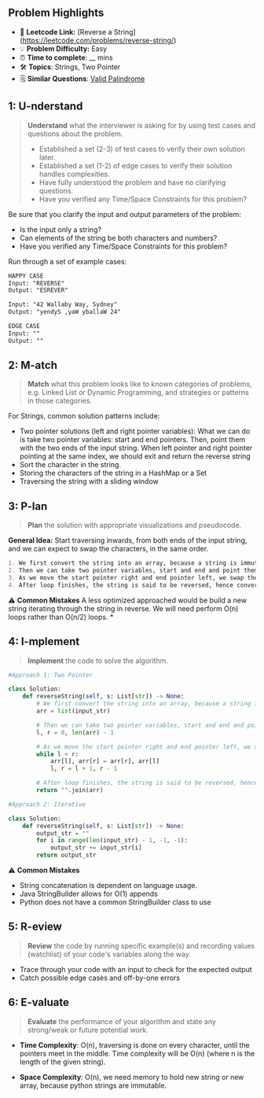 ## Problem Highlights

* 🔗 **Leetcode Link:** [Reverse a String] (https://leetcode.com/problems/reverse-string/)
* 💡 **Problem Difficulty:** Easy
* ⏰ **Time to complete**: __ mins
* 🛠️ **Topics**: Strings, Two Pointer
* 🗒️ **Similar Questions**: [Valid Palindrome](https://leetcode.com/problems/valid-palindrome/) 
    
## 1: U-nderstand
 
> **Understand** what the interviewer is asking for by using test cases and questions about the problem.
> 
> - Established a set (2-3) of test cases to verify their own solution later.
> - Established a set (1-2) of edge cases to verify their solution handles complexities.
> - Have fully understood the problem and have no clarifying questions.
> - Have you verified any Time/Space Constraints for this problem?

Be sure that you clarify the input and output parameters of the problem:
* Is the input only a string?
* Can elements of the string be both characters and numbers?
* Have you verified any Time/Space Constraints for this problem?

Run through a set of example cases:

```markdown
HAPPY CASE
Input: "REVERSE" 
Output: "ESREVER" 

Input: "42 Wallaby Way, Sydney" 
Output: "yendyS ,yaW yballaW 24"

EDGE CASE
Input: ""
Output: ""
```   
    
## 2: M-atch

> **Match** what this problem looks like to known categories of problems, e.g. Linked List or Dynamic Programming, and strategies or patterns in those categories.

For Strings, common solution patterns include:
* Two pointer solutions (left and right pointer variables): What we can do is take two pointer variables: start and end pointers. Then, point them with the two ends of the input string. When left pointer and right pointer pointing at the same index, we should exit and return the reverse string
* Sort the character in the string.
* Storing the characters of the string in a HashMap or a Set
* Traversing the string with a sliding window

## 3: P-lan

> **Plan** the solution with appropriate visualizations and pseudocode.

**General Idea:** Start traversing inwards, from both ends of the input string, and we can expect to swap the characters, in the same order.

```markdown
1. We first convert the string into an array, because a string is immutable.
2. Then we can take two pointer variables, start and end and point them with the two ends of the array.
3. As we move the start pointer right and end pointer left, we swap the characters.
4. After loop finishes, the string is said to be reversed, hence convert the array into a string and return.
```
⚠️ **Common Mistakes**
A less optimized approached would be build a new string iterating through the string in reverse. We will need perform O(n) loops rather than O(n/2) loops.
* 

## 4: I-mplement

> **Implement** the code to solve the algorithm.

```python
#Approach 1: Two Pointer

class Solution:
    def reverseString(self, s: List[str]) -> None:
        # We first convert the string into an array, because a string is immutable.
        arr = list(input_str)

        # Then we can take two pointer variables, start and end and point them with the two ends of the array.
        l, r = 0, len(arr) - 1

        # As we move the start pointer right and end pointer left, we swap the characters.
        while l < r:
            arr[l], arr[r] = arr[r], arr[l]
            l, r = l + 1, r - 1

        # After loop finishes, the string is said to be reversed, hence convert the array into a string and return.
        return "".join(arr)
```
```python
#Approach 2: Iterative

class Solution:
    def reverseString(self, s: List[str]) -> None:
        output_str = ""
        for i in range(len(input_str) - 1, -1, -1):
            output_str += input_str[i]
        return output_str
```
⚠️ **Common Mistakes**
* String concatenation is dependent on language usage.
* Java StringBuilder allows for O(1) appends
* Python does not have a common StringBuilder class to use    

## 5: R-eview

> **Review** the code by running specific example(s) and recording values (watchlist) of your code's variables along the way.

- Trace through your code with an input to check for the expected output
- Catch possible edge cases and off-by-one errors

## 6: E-valuate

> **Evaluate** the performance of your algorithm and state any strong/weak or future potential work.
    
* **Time Complexity**: O(n), traversing is done on every character, until the pointers meet in the middle. Time complexity will be O(n) (where n is the length of the given string).

* **Space Complexity**: O(n), we need memory to hold new string or new array, because python strings are immutable. 
